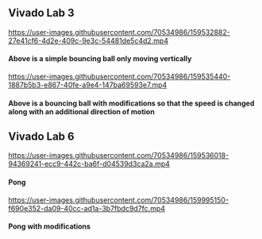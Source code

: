## Vivado Lab 3
https://user-images.githubusercontent.com/70534986/159532882-27e41cf6-4d2e-409c-9e3c-54481de5c4d2.mp4
#### Above is a simple bouncing ball only moving vertically





https://user-images.githubusercontent.com/70534986/159535440-1887b5b3-e867-40fe-a9e4-147ba69593e7.mp4
#### Above is a bouncing ball with modifications so that the speed is changed along with an additional direction of motion



## Vivado Lab 6



https://user-images.githubusercontent.com/70534986/159536018-94369241-ecc9-442c-ba6f-d04539d3ca2a.mp4
#### Pong



https://user-images.githubusercontent.com/70534986/159995150-f690e352-da09-40cc-ad1a-3b7fbdc9d7fc.mp4
#### Pong with modifications


